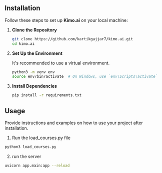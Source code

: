 ## Installation

Follow these steps to set up **Kimo.ai** on your local machine:

1. **Clone the Repository**

   ```bash
   git clone https://github.com/kartikgajjar7/kimo.ai.git
   cd kimo.ai
   ```

2. **Set Up the Environment**

   It's recommended to use a virtual environment.

   ```bash
   python3 -m venv env
   source env/bin/activate  # On Windows, use `env\Scripts\activate`
   ```

3. **Install Dependencies**

   ```bash
   pip install -r requirements.txt
   ```
## Usage

Provide instructions and examples on how to use your project after installation.
1. Run the load_courses.py file 

 ```bash
python3 load_courses.py 
```

2. run the server 

 ```bash
uvicorn app.main:app --reload
```

